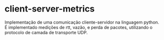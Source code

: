 # client-server-metrics

Implementação de uma comunicação cliente-servidor na linguagem python. É implementado medições de rtt, vazão, e perda de pacotes, utilizando o protocolo de camada de transporte UDP.
